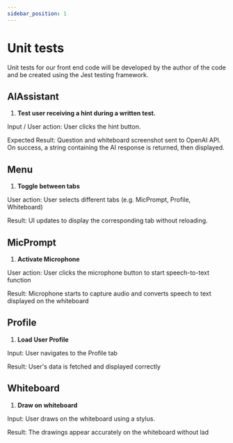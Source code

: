 ```yaml
---
sidebar_position: 1
---
```

# Unit tests

Unit tests for our front end code will be developed by the author of the code and be created using the Jest testing framework.
	
## AIAssistant

1. **Test user receiving a hint during a written test.**

Input / User action: User clicks the hint button.

Expected Result: Question and whiteboard screenshot sent to OpenAI API. On success, a string containing the AI response is returned, then displayed.

## Menu

1. **Toggle between tabs**
   
User action: User selects different tabs (e.g. MicPrompt, Profile, Whiteboard)

Result: UI updates to display the corresponding tab without reloading.

## MicPrompt

1. **Activate Microphone**

User action: User clicks the microphone button to start speech-to-text function

Result: Microphone starts to capture audio and converts speech to text displayed on the whiteboard

## Profile

1. **Load User Profile**

Input: User navigates to the Profile tab

Result: User's data is fetched and displayed correctly

## Whiteboard

1. **Draw on whiteboard**

Input: User draws on the whiteboard using a stylus.

Result: The drawings appear accurately on the whiteboard without lad

